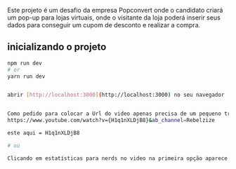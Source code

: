 Este projeto é um desafio da empresa Popconvert onde o candidato criará um pop-up para lojas virtuais, onde o visitante da loja poderá inserir seus dados para conseguir um cupom de desconto e realizar a compra.

## inicializando o projeto

```bash
npm run dev
# or
yarn run dev


abrir [http://localhost:3000](http://localhost:3000) no seu navegador


Como pedido para colocar a Url do video apenas precisa de um pequeno trecho da url onde voce pode pegar na no youyube 
https://www.youtube.com/watch?v={H1q1nXLDjB8}&ab_channel=Rebelzize

este aqui = H1q1nXLDjB8

# ou

Clicando em estatísticas para nerds no video na primeira opção aparece o id do video

